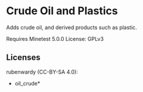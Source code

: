 # Crude Oil and Plastics

Adds crude oil, and derived products such as plastic.

Requires Minetest 5.0.0
License: GPLv3

## Licenses

rubenwardy (CC-BY-SA 4.0):

* oil_crude*


